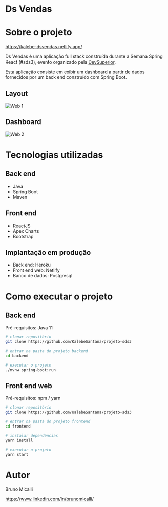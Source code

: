 # Ds Vendas

# Sobre o projeto

https://kalebe-dsvendas.netlify.app/

Ds Vendas é uma aplicação full stack construída durante a Semana Spring React (#sds3), evento organizado pela [DevSuperior](https://devsuperior.com "Site da DevSuperior").

Esta aplicação consiste em exibir um dashboard a partir de dados fornecidos por um back end construído com Spring Boot.


## Layout 
![Web 1](https://github.com/KalebeSantana/projeto-sds3/blob/master/assets/DSVendas%20-%20Google%20Chrome%2010_05_2021%2013_15_09.png)

## Dashboard
![Web 2](https://github.com/KalebeSantana/projeto-sds3/blob/master/assets/DSVendas%20-%20Google%20Chrome%2010_05_2021%2012_46_12.png)

# Tecnologias utilizadas
## Back end
- Java
- Spring Boot
- Maven
## Front end
- ReactJS
- Apex Charts
- Bootstrap
## Implantação em produção
- Back end: Heroku
- Front end web: Netlify
- Banco de dados: Postgresql

# Como executar o projeto

## Back end
Pré-requisitos: Java 11

```bash
# clonar repositório
git clone https://github.com/KalebeSantana/projeto-sds3

# entrar na pasta do projeto backend
cd backend

# executar o projeto
./mvnw spring-boot:run
```

## Front end web
Pré-requisitos: npm / yarn

```bash
# clonar repositório
git clone https://github.com/KalebeSantana/projeto-sds3

# entrar na pasta do projeto frontend 
cd frontend

# instalar dependências
yarn install

# executar o projeto
yarn start
```

# Autor

Bruno Micalli

https://www.linkedin.com/in/brunomicalli/

